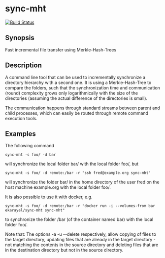 # sync-mht

[![Build Status](https://travis-ci.org/ekarayel/sync-mht.svg?branch=master)](https://travis-ci.org/ekarayel/sync-mht)

## Synopsis
Fast incremental file transfer using Merkle-Hash-Trees

## Description
A command line tool that can be used to incrementally synchronize a directory hierarchy with a
second one. It is using a Merkle-Hash-Tree to compare the folders, such that the synchronization
time and communication (round) complexity grows only logarithmically with the size of the
directories (assuming the actual difference of the directories is small).

The communication happens through standard streams between parent and child processes, which can
easily be routed through remote command execution tools.

## Examples
The following command

    sync-mht -s foo/ -d bar

will synchronize the local folder bar/ with the local folder foo/, but

    sync-mht -s foo/ -d remote:/bar -r "ssh fred@example.org sync-mht"

will synchronize the folder bar/ in the home directory of the user fred on the host machine
example.org with the local folder foo/.

It is also possible to use it with docker, e.g.

    sync-mht -s foo/ -d remote:/bar -r "docker run -i --volumes-from bar ekarayel/sync-mht sync-mht"

to synchronize the folder /bar (of the container named bar) with the local folder foo/.

Note that: The options -a -u --delete respectively, allow copying of files to the target directory,
updating files that are already in the target directory - not matching the contents in the source
directory and deleting files that are in the destination directory but not in the source directory.
